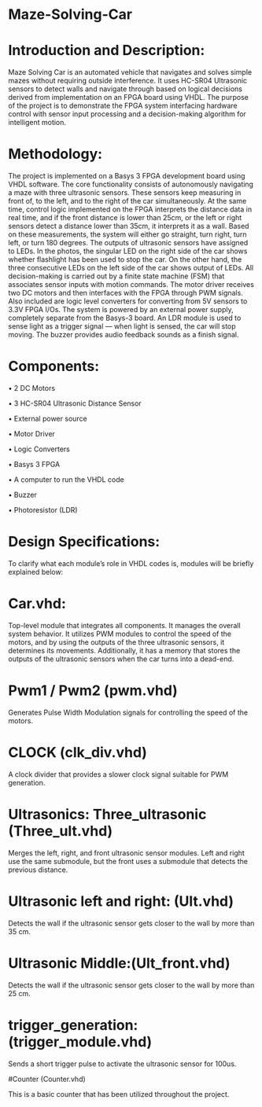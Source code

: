 # Maze-Solving-Car


# Introduction and Description:

Maze Solving Car is an automated vehicle that navigates and solves simple mazes without requiring outside interference. It uses HC-SR04 Ultrasonic sensors to detect walls and navigate through based on logical decisions derived from implementation on an FPGA board using VHDL. The purpose of the project is to demonstrate the FPGA system interfacing hardware control with sensor input processing and a decision-making algorithm for intelligent motion.

# Methodology:

The project is implemented on a Basys 3 FPGA development board using VHDL software. The core functionality consists of autonomously navigating a maze with three ultrasonic sensors. These sensors keep measuring in front of, to the left, and to the right of the car simultaneously. At the same time, control logic implemented on the FPGA interprets the distance data in real time, and if the front distance is lower than 25cm, or the left or right sensors detect a distance lower than 35cm, it interprets it as a wall. Based on these measurements, the system will either go straight, turn right, turn left, or turn 180 degrees.
The outputs of ultrasonic sensors have assigned to LEDs. In the photos, the singular LED on the right side of the car shows whether flashlight has been used to stop the car. On the other hand, the three consecutive LEDs on the left side of the car shows output of LEDs. All decision-making is carried out by a finite state machine (FSM) that associates sensor inputs with motion commands. The motor driver receives two DC motors and then interfaces with the FPGA through PWM signals. Also included are logic level converters for converting from 5V sensors to 3.3V FPGA I/Os. The system is powered by an external power supply, completely separate from the Basys-3 board. An LDR module is used to sense light as a trigger signal — when light is sensed, the car will stop moving. The buzzer provides audio feedback sounds as a finish signal.


# Components:

•	2 DC Motors 

•	3 HC-SR04 Ultrasonic Distance Sensor 

•	External power source 

•	Motor Driver

•	Logic Converters

•	Basys 3 FPGA 

•	A computer to run the VHDL code 

•	Buzzer 

•	Photoresistor (LDR) 

# Design Specifications:

To clarify what each module’s role in VHDL codes is, modules will be briefly explained below:

# Car.vhd:

Top-level module that integrates all components. It manages the overall system behavior. It utilizes PWM modules to control the speed of the motors, and by using the outputs of the three ultrasonic sensors, it determines its movements. Additionally, it has a memory that stores the outputs of the ultrasonic sensors when the car turns into a dead-end.

# Pwm1 / Pwm2 (pwm.vhd)

Generates Pulse Width Modulation signals for controlling the speed of the motors.

# CLOCK (clk_div.vhd)

A clock divider that provides a slower clock signal suitable for PWM generation.

# Ultrasonics: Three_ultrasonic (Three_ult.vhd)

Merges the left, right, and front ultrasonic sensor modules. Left and right use the same submodule, but the front uses a submodule that detects the previous distance.

# Ultrasonic left and right: (Ult.vhd)

Detects the wall if the ultrasonic sensor gets closer to the wall by more than 35 cm.

# Ultrasonic Middle:(Ult_front.vhd)

Detects the wall if the ultrasonic sensor gets closer to the wall by more than 25 cm.

# trigger_generation: (trigger_module.vhd)

Sends a short trigger pulse to activate the ultrasonic sensor for 100us.

#Counter (Counter.vhd)

This is a basic counter that has been utilized throughout the project.

